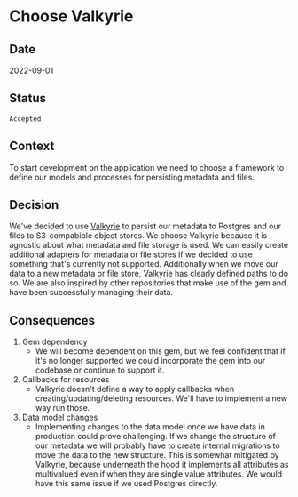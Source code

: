 # Choose Valkyrie
   
## Date 
2022-09-01

## Status
`Accepted`

## Context
To start development on the application we need to choose a framework to define our models and processes for persisting metadata and files.

## Decision
We've decided to use [Valkyrie](https://github.com/samvera/valkyrie) to persist our metadata to Postgres and our files to S3-compabible object stores. We choose Valkyrie because it is agnostic about what metadata and file storage is used. We can easily create additional adapters for metadata or file stores if we decided to use something that's currently not supported. Additionally when we move our data to a new metadata or file store, Valkyrie has clearly defined paths to do so. We are also inspired by other repositories that make use of the gem and have been successfully managing their data.

## Consequences
1. Gem dependency
   * We will become dependent on this gem, but we feel confident that if it's no longer supported we could incorporate the gem into our codebase or continue to support it.
2. Callbacks for resources 
   * Valkyrie doesn't define a way to apply callbacks when creating/updating/deleting resources. We'll have to implement a new way run those.
3. Data model changes
   * Implementing changes to the data model once we have data in production could prove challenging. If we change the structure of our metadata we will probably have to create internal migrations to move the data to the new structure. This is somewhat mitigated by Valkyrie, because underneath the hood it implements all attributes as multivalued even if when they are single value attributes. We would have this same issue if we used Postgres directly.
